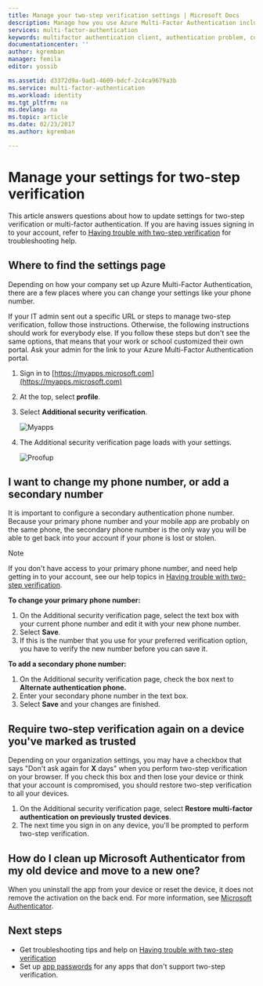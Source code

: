 ```yaml
---
title: Manage your two-step verification settings | Microsoft Docs
description: Manage how you use Azure Multi-Factor Authentication including changing your contact information or configuring your devices.
services: multi-factor-authentication
keywords: multifactor authentication client, authentication problem, correlation ID
documentationcenter: ''
author: kgremban
manager: femila
editor: yossib

ms.assetid: d3372d9a-9ad1-4609-bdcf-2c4ca9679a3b
ms.service: multi-factor-authentication
ms.workload: identity
ms.tgt_pltfrm: na
ms.devlang: na
ms.topic: article
ms.date: 02/23/2017
ms.author: kgremban

---
```

# Manage your settings for two-step verification
This article answers questions about how to update settings for two-step verification or multi-factor authentication. If you are having issues signing in to your account, refer to [Having trouble with two-step verification](multi-factor-authentication-end-user-troubleshoot.md) for troubleshooting help.

## Where to find the settings page
Depending on how your company set up Azure Multi-Factor Authentication, there are a few places where you can change your settings like your phone number.

If your IT admin sent out a specific URL or steps to manage two-step verification, follow those instructions. Otherwise, the following instructions should work for everybody else. If you follow these steps but don't see the same options, that means that your work or school customized their own portal. Ask your admin for the link to your Azure Multi-Factor Authentication portal.

1. Sign in to [https://myapps.microsoft.com](https://myapps.microsoft.com)  
2. At the top, select **profile**.  
3. Select **Additional security verification**.  

    ![Myapps](./media/multi-factor-authentication-end-user-manage/myapps1.png)
4. The Additional security verification page loads with your settings.

    ![Proofup](./media/multi-factor-authentication-end-user-manage/proofup.png)

## I want to change my phone number, or add a secondary number
It is important to configure a secondary authentication phone number.  Because your primary phone number and your mobile app are probably on the same phone, the secondary phone number is the only way you will be able to get back into your account if your phone is lost or stolen.

> [!NOTE]
> If you don't have access to your primary phone number, and need help getting in to your account, see our help topics in [Having trouble with two-step verification](multi-factor-authentication-end-user-troubleshoot.md).  

**To change your primary phone number:**  

1. On the Additional security verification page, select the text box with your current phone number and edit it with your new phone number.  
2. Select **Save**.  
3. If this is the number that you use for your preferred verification option, you have to verify the new number before you can save it.  

**To add a secondary phone number:**  

1. On the Additional security verification page, check the box next to **Alternate authentication phone.**  
2. Enter your secondary phone number in the text box.  
3. Select **Save** and your changes are finished.  

## Require two-step verification again on a device you've marked as trusted

Depending on your organization settings, you may have a checkbox that says "Don't ask again for **X** days" when you perform two-step verification on your browser. If you check this box and then lose your device or think that your account is compromised, you should restore two-step verification to all your devices. 

1. On the Additional security verification page, select **Restore multi-factor authentication on previously trusted devices**.
2. The next time you sign in on any device, you'll be prompted to perform two-step verification. 

## How do I clean up Microsoft Authenticator from my old device and move to a new one?
When you uninstall the app from your device or reset the device, it does not remove the activation on the back end. For more information, see [Microsoft Authenticator](microsoft-authenticator-app-how-to.md).

## Next steps
* Get troubleshooting tips and help on [Having trouble with two-step verification](multi-factor-authentication-end-user-troubleshoot.md)
* Set up [app passwords](multi-factor-authentication-end-user-app-passwords.md) for any apps that don't support two-step verification.
